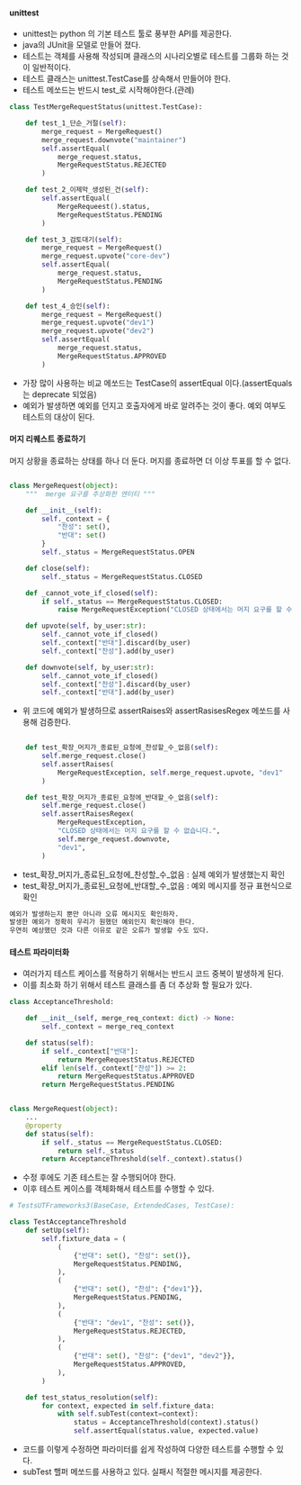 
#### unittest
 * unittest는 python 의 기본 테스트 툴로 풍부한 API를 제공한다.
 * java의 JUnit을 모델로 만들어 졌다.
 * 테스트는 객체를 사용해 작성되며 클래스의 시나리오별로 테스트를 그룹화 하는 것이 일반적이다.
 * 테스트 클래스는 unittest.TestCase를 상속해서 만들어야 한다.
 * 테스트 메쏘드는 반드시 test_로 시작해야한다.(관례)

``` python
class TestMergeRequestStatus(unittest.TestCase):

    def test_1_단순_거절(self):
        merge_request = MergeRequest()
        merge_request.downvote("maintainer")
        self.assertEqual(
            merge_request.status,
            MergeRequestStatus.REJECTED
        )

    def test_2_이제막_생성된_건(self):
        self.assertEqual(
            MergeRequeest().status,
            MergeRequestStatus.PENDING
        )

    def test_3_검토대기(self):
        merge_request = MergeRequest()
        merge_request.upvote("core-dev")
        self.assertEqual(
            merge_request.status,
            MergeRequestStatus.PENDING
        )

    def test_4_승인(self):
        merge_request = MergeRequest()
        merge_request.upvote("dev1")
        merge_request.upvote("dev2")
        self.assertEqual(
            merge_request.status,
            MergeRequestStatus.APPROVED
        )
```

* 가장 많이 사용하는 비교 메쏘드는 TestCase의 assertEqual 이다.(assertEquals는 deprecate 되었음)
* 예외가 발생하면 예외를 던지고 호출자에게 바로 알려주는 것이 좋다. 예외 여부도 테스트의 대상이 된다.


#### 머지 리퀘스트 종료하기

머지 상황을 종료하는 상태를 하나 더 둔다. 머지를 종료하면 더 이상 투표를 할 수 없다.

``` python

class MergeRequest(object):
    """  merge 요구를 추상화한 엔터티 """

    def __init__(self):
        self._context = {
            "찬성": set(),
            "반대": set()
        }
        self._status = MergeRequestStatus.OPEN

    def close(self):
        self._status = MergeRequestStatus.CLOSED

    def _cannot_vote_if_closed(self):
        if self._status == MergeRequestStatus.CLOSED:
            raise MergeRequestException("CLOSED 상태에서는 머지 요구를 할 수 없습니다.")

    def upvote(self, by_user:str):
        self._cannot_vote_if_closed()
        self._context["반대"].discard(by_user)
        self._context["찬성"].add(by_user)

    def downvote(self, by_user:str):
        self._cannot_vote_if_closed()
        self._context["찬성"].discard(by_user)
        self._context["반대"].add(by_user)
```

* 위 코드에 예외가 발생하므로 assertRaises와 assertRasisesRegex 메쏘드를 사용해 검증한다.
``` python
    
    def test_확장_머지가_종료된_요청에_찬성할_수_없음(self):
        self.merge_request.close()
        self.assertRaises(
            MergeRequestException, self.merge_request.upvote, "dev1"
        )

    def test_확장_머지가_종료된_요청에_반대할_수_없음(self):
        self.merge_request.close()
        self.assertRaisesRegex(
            MergeRequestException,
            "CLOSED 상태에서는 머지 요구를 할 수 없습니다.",
            self.merge_request.downvote,
            "dev1",
        )

```
* test_확장_머지가_종료된_요청에_찬성할_수_없음 : 실제 예외가 발생했는지 확인
* test_확장_머지가_종료된_요청에_반대할_수_없음 : 예외 메시지를 정규 표현식으로 확인


``` python
예외가 발생하는지 뿐만 아니라 오류 메시지도 확인하자. 
발생한 예외가 정확히 우리가 원했던 예외인지 확인해야 한다.
우연히 예상했던 것과 다른 이유로 같은 오류가 발생할 수도 있다.
```

#### 테스트 파라미터화

* 여러가지 테스트 케이스를 적용하기 위해서는 반드시 코드 중복이 발생하게 된다.
* 이를 최소화 하기 위해서 테스트 클래스를 좀 더 추상화 할 필요가 있다.

``` python
class AcceptanceThreshold:

    def __init__(self, merge_req_context: dict) -> None:
        self._context = merge_req_context

    def status(self):
        if self._context["반대"]:
            return MergeRequestStatus.REJECTED
        elif len(self._context["찬성"]) >= 2:
            return MergeRequestStatus.APPROVED
        return MergeRequestStatus.PENDING


class MergeRequest(object):
    ...
    @property
    def status(self):
        if self._status == MergeRequestStatus.CLOSED:
            return self._status
        return AcceptanceThreshold(self._context).status()
```

* 수정 후에도 기존 테스트는 잘 수행되어야 한다.
* 이후 테스트 케이스를 객체화해서 테스트를 수행할 수 있다.

``` python
# TestsUTFrameworks3(BaseCase, ExtendedCases, TestCase):

class TestAcceptanceThreshold  
    def setUp(self):
        self.fixture_data = (
            (
                {"반대": set(), "찬성": set()},
                MergeRequestStatus.PENDING,
            ),
            (
                {"반대": set(), "찬성": {"dev1"}},
                MergeRequestStatus.PENDING,
            ),
            (
                {"반대": "dev1", "찬성": set()},
                MergeRequestStatus.REJECTED,
            ),
            (
                {"반대": set(), "찬성": {"dev1", "dev2"}},
                MergeRequestStatus.APPROVED,
            ),
        )

    def test_status_resolution(self):
        for context, expected in self.fixture_data:
            with self.subTest(context=context):
                status = AcceptanceThreshold(context).status()
                self.assertEqual(status.value, expected.value)

```
* 코드를 이렇게 수정하면 파라미터를 쉽게 작성하여 다양한 테스트를 수행할 수 있다.
* subTest 핼퍼 메쏘드를 사용하고 있다. 실패시 적절한 메시지를 제공한다.

